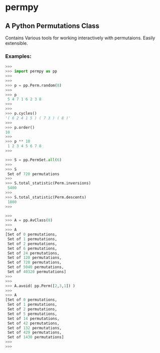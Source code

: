 permpy
=======

## A Python Permutations Class

Contains Various tools for working interactively with permutaions. 
Easily extensible.

### Examples:
```python
>>>
>>> import permpy as pp
>>> 
>>> 
>>> p = pp.Perm.random(8)
>>> 
>>> p
 5 4 7 1 6 2 3 8 
>>> 
>>> 
>>> p.cycles()
'( 6 2 4 1 5 ) ( 7 3 ) ( 8 )'
>>> 
>>> p.order()
10
>>> 
>>> p ** 10
 1 2 3 4 5 6 7 8
>>>

>>> S = pp.PermSet.all(6)
>>> 
>>> S
 Set of 720 permutations
>>> 
>>> S.total_statistic(Perm.inversions)
 5400
>>> 
>>> S.total_statistic(Perm.descents)
 1800
>>> 

>>> 
>>> A = pp.AvClass(8)
>>> 
>>> A
[Set of 0 permutations,
 Set of 1 permutations,
 Set of 2 permutations,
 Set of 6 permutations,
 Set of 24 permutations,
 Set of 120 permutations,
 Set of 720 permutations,
 Set of 5040 permutations,
 Set of 40320 permutations]
>>> 
>>> 
>>> A.avoid( pp.Perm([2,3,1]) )
>>> 
>>> A
[Set of 0 permutations,
 Set of 1 permutations,
 Set of 2 permutations,
 Set of 5 permutations,
 Set of 14 permutations,
 Set of 42 permutations,
 Set of 132 permutations,
 Set of 429 permutations,
 Set of 1430 permutations]
>>> 
>>> 
```
